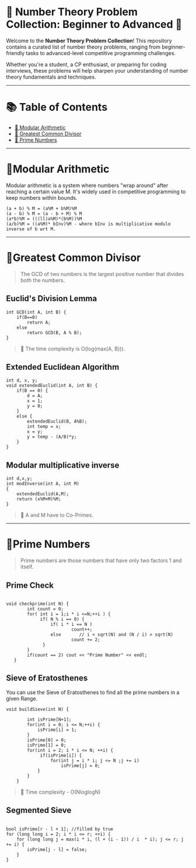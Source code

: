 # 🔢 Number Theory Problem Collection: Beginner to Advanced 🚀

Welcome to the **Number Theory Problem Collection**! This repository contains a curated list of number theory problems, ranging from beginner-friendly tasks to advanced-level competitive programming challenges.

Whether you're a student, a CP enthusiast, or preparing for coding interviews, these problems will help sharpen your understanding of number theory fundamentals and techniques.

---

# 📚 Table of Contents

- [👒 Modular Arithmetic](#modular-arithmetic)
- [🧮 Greatest Common Divisor](#greatest-common-divisor)
- [🧠 Prime Numbers](#prime-numbers)


---

# 👒Modular Arithmetic

Modular arithmetic is a system where numbers "wrap around" after reaching a certain value M. It's widely used in competitive programming to keep numbers within bounds.

```
(a + b) % M = (a%M + b%M)%M
(a - b) % M = (a - b + M) % M
(a*b)%M = (((ll)a%M)*(b%M))%M
(a/b)%M = ((a%M)* bInv)%M - where bInv is multiplicative modulo inverse of b wrt M.

```

---

# 🧮Greatest Common Divisor

> The GCD of two numbers is the largest positive number that divides both the numbers.

## Euclid's Division Lemma

```
int GCD(int A, int B) {
    if(B==0)
        return A;
    else
        return GCD(B, A % B);
}

```

> 🧠 The time complexity is O(log(max(A, B))).


## Extended Euclidean Algorithm

```
int d, x, y;
void extendedEuclid(int A, int B) {
    if(B == 0) {
        d = A;
        x = 1;
        y = 0;
    }
    else {
        extendedEuclid(B, A%B);
        int temp = x;
        x = y;
        y = temp - (A/B)*y;
    }
}

```

## Modular multiplicative inverse

```
int d,x,y;
int modInverse(int A, int M)
{
    extendedEuclid(A,M);
    return (x%M+M)%M;  
}

```

> 🧠 A and M have to Co-Primes.

---

# 🚁Prime Numbers

> Prime numbers are those numbers that have only two factors 1 and itself.

## Prime Check

```

void checkprime(int N) {
        int count = 0;
        for( int i = 1;i * i <=N;++i ) {
             if( N % i == 0) {
                 if( i * i == N )
                         count++;
                 else       // i < sqrt(N) and (N / i) > sqrt(N)
                         count += 2;
              }
        }
        if(count == 2) cout << "Prime Number" << endl;
   }

```

## Sieve of Eratosthenes

You can use the Sieve of Eratosthenes to find all the prime numbers in a given Range.

```
void buildSieve(int N) {

        int isPrime[N+1];
        for(int i = 0; i <= N;++i) {
            isPrime[i] = 1;
        }
        isPrime[0] = 0;
        isPrime[1] = 0;
        for(int i = 2; i * i <= N; ++i) {
             if(isPrime[i]) {               
                 for(int j = i * i; j <= N ;j += i)
                     isPrime[j] = 0;
            }
        }
    }

```

> 🧠 Time complexity - O(NloglogN)

## Segmented Sieve

```

bool isPrime[r - l + 1]; //filled by true
for (long long i = 2; i * i <= r; ++i) {
    for (long long j = max(i * i, (l + (i - 1)) / i  * i); j <= r; j += i) {
        isPrime[j - l] = false;
    }
}

```



